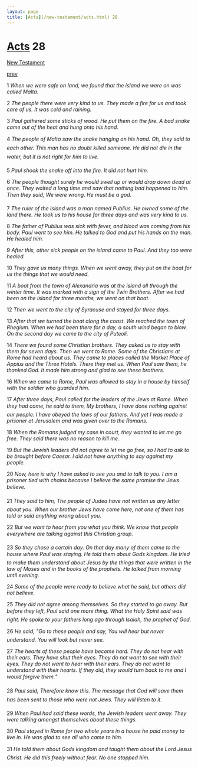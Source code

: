 ```yaml
---
layout: page
title: [Acts](/new-testament/acts.html) 28
---
```


# [Acts](/new-testament/acts.html) 28

[New Testament](/new-testament.html)


[prev](/new-testament/acts/acts-27.html)

1 _When we were safe on land, we found that the island we were on was called Malta._

2 _The people there were very kind to us. They made a fire for us and took care of us. It was cold and raining._

3 _Paul gathered some sticks of wood. He put them on the fire. A bad snake came out of the heat and hung onto his hand._

4 _The people of Malta saw the snake hanging on his hand. Oh, they said to each other.  This man has no doubt killed someone. He did not die in the water, but it is not right for him to live._

5 _Paul shook the snake off into the fire. It did not hurt him._

6 _The people thought surely he would swell up or would drop down dead at once. They waited a long time and saw that nothing bad happened to him. Then they said, We were wrong. He must be a god._

7 _The ruler of the island was a man named Publius. He owned some of the land there. He took us to his house for three days and was very kind to us._

8 _The father of Publius was sick with fever, and blood was coming from his body. Paul went to see him. He talked to God and put his hands on the man. He healed him._

9 _After this, other sick people on the island came to Paul. And they too were healed._

10 _They gave us many things. When we went away, they put on the boat for us the things that we would need._

11 _A boat from the town of Alexandria was at the island all through the winter time. It was marked with a sign of the Twin Brothers. After we had been on the island for three months, we went on that boat._

12 _Then we went to the city of Syracuse and stayed for three days._

13 _After that we turned the boat along the coast. We reached the town of Rhegium. When we had been there for a day, a south wind began to blow. On the second day we came to the city of Puteoli._

14 _There we found some Christian brothers. They asked us to stay with them for seven days. Then we went to Rome. Some of the Christians at Rome had heard about us. They came to places called the Market Place of Appius and the Three Hotels. There they met us. When Paul saw them, he thanked God. It made him strong and glad to see these brothers._

16 _When we came to Rome, Paul was allowed to stay in a house by himself with the soldier who guarded him._

17 _After three days, Paul called for the leaders of the Jews at Rome. When they had come,  he said to them, My brothers, I have done nothing against our people. I have obeyed the laws of our fathers. And yet I was made a prisoner at Jerusalem and was given over to the Romans._

18 _When the Romans judged my case in court, they wanted to let me go free. They said there was no reason to kill me._

19 _But the Jewish leaders did not agree to let me go free, so I had to ask to be brought before Caesar. I did not have anything to say against my people._

20 _Now, here is why I have asked to see you and to talk to you. I am a prisoner tied with chains because I believe the same promise the Jews believe._

21 _They said to him, The people of Judea have not written us any letter about you. When our brother Jews have come here, not one of them has told or said anything wrong about you._

22 _But we want to hear from you what you think. We know that people everywhere are talking against this Christian group._

23 _So they chose a certain day. On that day many of them came to the house where Paul was staying. He told them about Gods kingdom. He tried to make them understand about Jesus by the things that were written in the law of Moses and in the books of the prophets. He talked from morning until evening._

24 _Some of the people were ready to believe what he said, but others did not believe._

25 _They did not agree among themselves. So they started to go away. But before they left,  Paul said one more thing. What the Holy Spirit said was right. He spoke to your fathers long ago through Isaiah, the prophet of God._

26 _He said, "Go to these people and say, You will hear but never understand. You will look but never see._

27 _The hearts of these people have become hard. They do not hear with their ears. They have shut their eyes. They do not want to see with their eyes. They do not want to hear with their ears. They do not want to understand with their hearts. If they did, they would turn back to me and I would forgive them."_

28 _Paul said, Therefore know this. The message that God will save them has been sent to those who were not Jews. They will listen to it._

29 _When Paul had said these words, the Jewish leaders went away. They were talking amongst themselves about these things._

30 _Paul stayed in Rome for two whole years in a house he paid money to live in. He was glad to see all who came to him._

31 _He told them about Gods kingdom and taught them about the Lord Jesus Christ. He did this freely without fear. No one stopped him._

